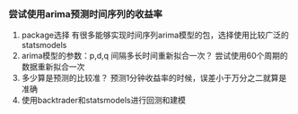 ### 尝试使用arima预测时间序列的收益率
1. package选择
    有很多能够实现时间序列arima模型的包，选择使用比较广泛的statsmodels
2. arima模型的参数：p,d,q 间隔多长时间重新拟合一次？
    尝试使用60个周期的数据重新拟合一次
3. 多少算是预测的比较准？
    预测1分钟收益率的时候，误差小于万分之二就算是准确
4. 使用backtrader和statsmodels进行回测和建模
    